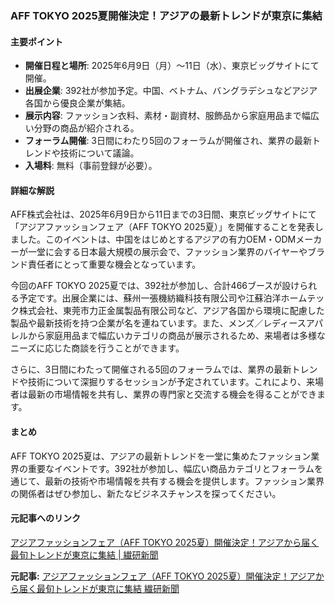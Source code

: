### AFF TOKYO 2025夏開催決定！アジアの最新トレンドが東京に集結

#### 主要ポイント
- **開催日程と場所**: 2025年6月9日（月）～11日（水）、東京ビッグサイトにて開催。
- **出展企業**: 392社が参加予定。中国、ベトナム、バングラデシュなどアジア各国から優良企業が集結。
- **展示内容**: ファッション衣料、素材・副資材、服飾品から家庭用品まで幅広い分野の商品が紹介される。
- **フォーラム開催**: 3日間にわたり5回のフォーラムが開催され、業界の最新トレンドや技術について議論。
- **入場料**: 無料（事前登録が必要）。

#### 詳細な解説

AFF株式会社は、2025年6月9日から11日までの3日間、東京ビッグサイトにて「アジアファッションフェア（AFF TOKYO 2025夏）」を開催することを発表しました。このイベントは、中国をはじめとするアジアの有力OEM・ODMメーカーが一堂に会する日本最大規模の展示会で、ファッション業界のバイヤーやブランド責任者にとって重要な機会となっています。

今回のAFF TOKYO 2025夏では、392社が参加し、合計466ブースが設けられる予定です。出展企業には、蘇州一張機紡織科技有限公司や江蘇泊洋ホームテック株式会社、東莞市力正金属製品有限公司など、アジア各国から環境に配慮した製品や最新技術を持つ企業が名を連ねています。また、メンズ／レディースアパレルから家庭用品まで幅広いカテゴリの商品が展示されるため、来場者は多様なニーズに応じた商談を行うことができます。

さらに、3日間にわたって開催される5回のフォーラムでは、業界の最新トレンドや技術について深掘りするセッションが予定されています。これにより、来場者は最新の市場情報を共有し、業界の専門家と交流する機会を得ることができます。

#### まとめ

AFF TOKYO 2025夏は、アジアの最新トレンドを一堂に集めたファッション業界の重要なイベントです。392社が参加し、幅広い商品カテゴリとフォーラムを通じて、最新の技術や市場情報を共有する機会を提供します。ファッション業界の関係者はぜひ参加し、新たなビジネスチャンスを探ってください。

#### 元記事へのリンク
[アジアファッションフェア（AFF TOKYO 2025夏）開催決定！アジアから届く最旬トレンドが東京に集結 | 繊研新聞](https://www.senken.co.jp/articles/asiafashionfair-2025-summer)

**元記事:** [アジアファッションフェア（AFF TOKYO 2025夏）開催決定！アジアから届く最旬トレンドが東京に集結 繊研新聞](https://senken.co.jp/prtimes/aHR0cHM6Ly9wcnRpbWVzLmpwL21haW4vaHRtbC9yZC9wLzAwMDAwMDAwMi4wMDAxNjE1ODIuaHRtbA==)